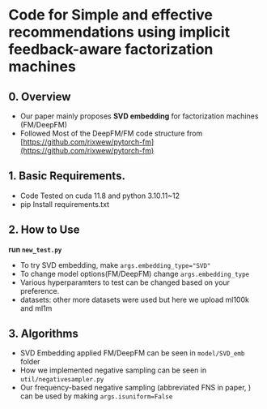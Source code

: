 # Code for Simple and effective recommendations using implicit feedback-aware factorization machines

## 0. Overview

- Our paper mainly proposes **SVD embedding** for factorization machines (FM/DeepFM)
- Followed  Most of the DeepFM/FM code structure from [https://github.com/rixwew/pytorch-fm](https://github.com/rixwew/pytorch-fm)

## 1. Basic Requirements.

- Code Tested on cuda 11.8 and python 3.10.11~12
- pip Install requirements.txt

## 2. How to Use

**run `new_test.py`**

- To try SVD embedding, make `args.embedding_type="SVD"`
- To change model options(FM/DeepFM) change `args.embedding_type`
- Various hyperparamters  to test can be changed based on your preference.
- datasets: other more datasets were used but here we upload ml100k and ml1m

## 3. Algorithms

- SVD Embedding applied FM/DeepFM can be seen in `model/SVD_emb` folder
- How we implemented negative sampling can be seen in `util/negativesampler.py`
- Our  frequency-based negative sampling (abbreviated FNS in paper, ) can be used by making `args.isuniform=False`
